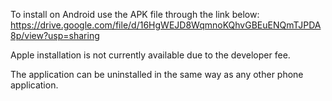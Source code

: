 To install on Android use the APK file through the link below:
https://drive.google.com/file/d/16HgWEJD8WqmnoKQhvGBEuENQmTJPDA8p/view?usp=sharing

Apple installation is not currently available due to the developer fee.

The application can be uninstalled in the same way as any other phone application.
